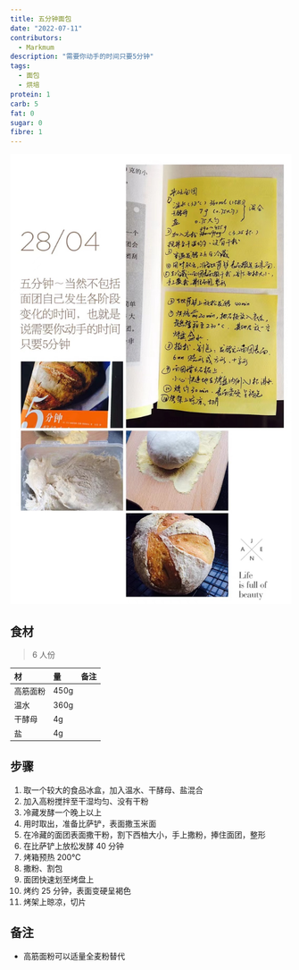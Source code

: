 ```yaml
---
title: 五分钟面包
date: "2022-07-11"
contributors:
  - Markmum
description: "需要你动手的时间只要5分钟"
tags:
  - 面包
  - 烘培
protein: 1
carb: 5
fat: 0
sugar: 0
fibre: 1
---
```


![五分钟面包](./image.jpg)

## 食材

> 6 人份

| 材       | 量   | 备注 |
| :------- | :--- | :--- |
| 高筋面粉 | 450g |      |
| 温水     | 360g |      |
| 干酵母   | 4g   |      |
| 盐       | 4g   |      |

## 步骤

1. 取一个较大的食品冰盒，加入温水、干酵母、盐混合
2. 加入高粉搅拌至干湿均匀、没有干粉
3. 冷藏发酵一个晚上以上
4. 用时取出，准备比萨铲，表面撒玉米面
5. 在冷藏的面团表面撒干粉，割下西柚大小，手上撒粉，捧住面团，整形
6. 在比萨铲上放松发酵 40 分钟
7. 烤箱预热 200℃
8. 撒粉、割包
9. 面团快速划至烤盘上
10. 烤约 25 分钟，表面变硬呈褐色
11. 烤架上晾凉，切片

## 备注

- 高筋面粉可以适量全麦粉替代
